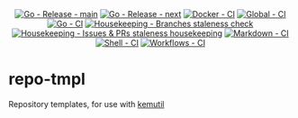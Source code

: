 <!-- markdownlint-disable MD041 -->
<div align=center>
  <a href="https://github.com/kemadev/repo-tmpl/actions/workflows/go-release.yaml"><img alt="Go - Release - main" src="https://github.com/kemadev/repo-tmpl/actions/workflows/go-release.yaml/badge.svg?branch=main&event=push"></a>
  <a href="https://github.com/kemadev/repo-tmpl/actions/workflows/go-release.yaml"><img alt="Go - Release - next" src="https://github.com/kemadev/repo-tmpl/actions/workflows/go-release.yaml/badge.svg?branch=next&event=push"></a>
  <a href="https://github.com/kemadev/repo-tmpl/actions/workflows/docker-ci.yaml"><img alt="Docker - CI" src="https://github.com/kemadev/repo-tmpl/actions/workflows/docker-ci.yaml/badge.svg?branch=main&event=schedule"></a>
  <a href="https://github.com/kemadev/repo-tmpl/actions/workflows/global-ci.yaml"><img alt="Global - CI" src="https://github.com/kemadev/repo-tmpl/actions/workflows/global-ci.yaml/badge.svg?branch=main&event=schedule"></a>
  <a href="https://github.com/kemadev/repo-tmpl/actions/workflows/go-ci.yaml"><img alt="Go - CI" src="https://github.com/kemadev/repo-tmpl/actions/workflows/go-ci.yaml/badge.svg?branch=main&event=schedule"></a>
  <a href="https://github.com/kemadev/repo-tmpl/actions/workflows/branch-stale.yaml"><img alt="Housekeeping - Branches staleness check" src="https://github.com/kemadev/repo-tmpl/actions/workflows/branch-stale.yaml/badge.svg?branch=main&event=schedule"></a>
  <a href="https://github.com/kemadev/repo-tmpl/actions/workflows/issue-pr-stale.yaml"><img alt="Housekeeping - Issues & PRs staleness housekeeping" src="https://github.com/kemadev/repo-tmpl/actions/workflows/issue-pr-stale.yaml/badge.svg?branch=main&event=schedule"></a>
  <a href="https://github.com/kemadev/repo-tmpl/actions/workflows/markdown-ci.yaml"><img alt="Markdown - CI" src="https://github.com/kemadev/repo-tmpl/actions/workflows/markdown-ci.yaml/badge.svg?branch=main&event=schedule"></a>
  <a href="https://github.com/kemadev/repo-tmpl/actions/workflows/shell-ci.yaml"><img alt="Shell - CI" src="https://github.com/kemadev/repo-tmpl/actions/workflows/shell-ci.yaml/badge.svg?branch=main&event=schedule"></a>
  <a href="https://github.com/kemadev/repo-tmpl/actions/workflows/workflow-action-ci.yaml"><img alt="Workflows - CI" src="https://github.com/kemadev/repo-tmpl/actions/workflows/workflow-action-ci.yaml/badge.svg?branch=main&event=schedule"></a>
</div>

# repo-tmpl

Repository templates, for use with [kemutil](https://github.com/kemadev/kemutil)
